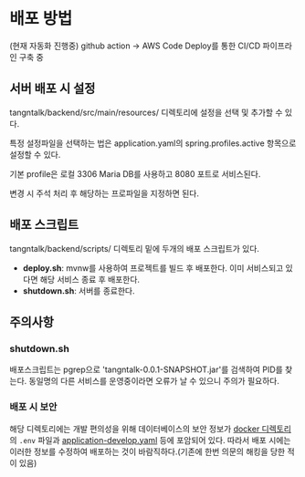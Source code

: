 # 배포 방법


(현재 자동화 진행중)
github action -> AWS Code Deploy를 통한 CI/CD 파이프라인 구축 중

## 서버 배포 시 설정

tangntalk/backend/src/main/resources/ 디렉토리에 설정을 선택 및 추가할 수 있다.</p>
특정 설정파일을 선택하는 법은 application.yaml의 spring.profiles.active 항목으로 설정할 수 있다.</p>
기본 profile은 로컬 3306 Maria DB를 사용하고 8080 포트로 서비스된다.</p>
변경 시 주석 처리 후 해당하는 프로파일을 지정하면 된다.</p>

## 배포 스크립트

tangntalk/backend/scripts/ 디렉토리 밑에 두개의 배포 스크립트가 있다.

<ul>
  <li>
    <strong>deploy.sh</strong>: mvnw를 사용하여 프로젝트를 빌드 후 배포한다. 이미 서비스되고 있다면 해당 서비스 종료 후 배포한다.
  </li>
  <li>
    <strong>shutdown.sh</strong>: 서버를 종료한다.
  </li>
</ul>

## 주의사항 

### shutdown.sh  
배포스크립트는 pgrep으로 'tangntalk-0.0.1-SNAPSHOT.jar'를 검색하여 PID를 찾는다.
동일명의 다른 서비스를 운영중이라면 오류가 날 수 있으니 주의가 필요하다.

### 배포 시 보안
해당 디렉토리에는 개발 편의성을 위해 데이터베이스의 보안 정보가 [docker 디렉토리](./docker-tangntalk)의 `.env` 파일과 
[application-develop.yaml](./src/main/resources/application-develop.yaml) 등에 포암되어 있다. 
따라서 배포 시에는 이러한 정보를 수정하여 배포하는 것이 바람직하다.(기존에 한번 의문의 해킹을 당한 적이 있음) 
